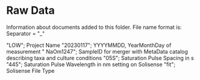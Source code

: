 # Raw Data

Information about documents added to this folder.
File name format is:
Separator = "_"

 "LOW"; Project Name
"20230117"; YYYYMMDD, YearMonthDay of measurement
" NaOm1247"; SampleID for merger with MetaData catalog describing taxa and culture conditions
"05S"; Saturation Pulse Spacing in s
"445"; Saturation Pulse Wavelength in nm setting on Solisense
"fit"; Solisense File Type

